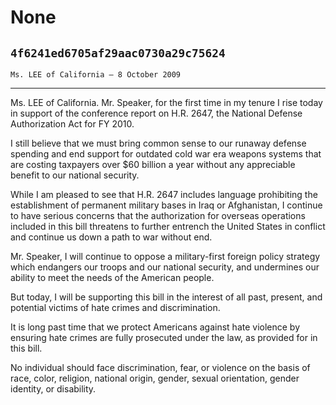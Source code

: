 # None
## `4f6241ed6705af29aac0730a29c75624`
`Ms. LEE of California — 8 October 2009`

---


Ms. LEE of California. Mr. Speaker, for the first time in my tenure I 
rise today in support of the conference report on H.R. 2647, the 
National Defense Authorization Act for FY 2010.

I still believe that we must bring common sense to our runaway 
defense spending and end support for outdated cold war era weapons 
systems that are costing taxpayers over $60 billion a year without any 
appreciable benefit to our national security.

While I am pleased to see that H.R. 2647 includes language 
prohibiting the establishment of permanent military bases in Iraq or 
Afghanistan, I continue to have serious concerns that the authorization 
for overseas operations included in this bill threatens to further 
entrench the United States in conflict and continue us down a path to 
war without end.

Mr. Speaker, I will continue to oppose a military-first foreign 
policy strategy which endangers our troops and our national security, 
and undermines our ability to meet the needs of the American people.

But today, I will be supporting this bill in the interest of all 
past, present, and potential victims of hate crimes and discrimination.

It is long past time that we protect Americans against hate violence 
by ensuring hate crimes are fully prosecuted under the law, as provided 
for in this bill.

No individual should face discrimination, fear, or violence on the 
basis of race, color, religion, national origin, gender, sexual 
orientation, gender identity, or disability.